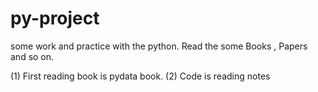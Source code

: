 # py-project
some work and practice with the python. 
Read the some Books , Papers and so on. 

  (1) First reading book is pydata book.
  (2) Code is reading notes
